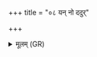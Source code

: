 +++
title = "०८ यन् नो ददुर्"

+++
<details><summary>मूलम् (GR)</summary>

यन् नो ददुर् वराहम् अक्षितं वसु  
यद् वा तल्पम् उपधानेन नः सह ।  
यद् वावियूथं सह वृष्ण्या नो  
अग्निष् टद् धोता सुहुतं कृणोतु ॥
</details>